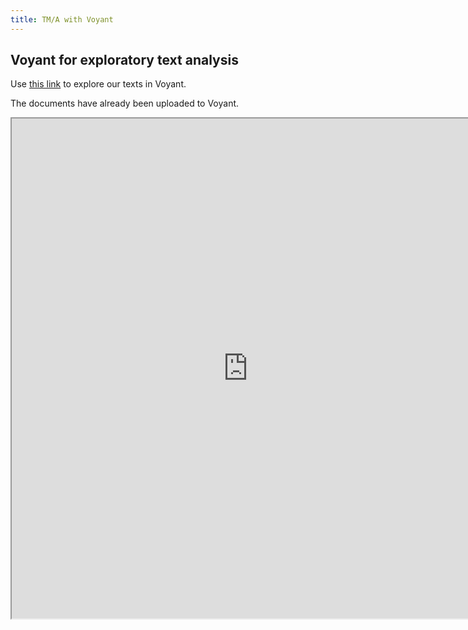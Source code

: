 ```yaml
---
title: TM/A with Voyant
---
```


## Voyant for exploratory text analysis

Use [this link](https://voyant-tools.org/?corpus=2faa85da404d062a74f55b0103fe74b3) to explore our texts in Voyant. 

The documents have already been uploaded to Voyant.

<div>
  <iframe 
      title="Voyant for exploratory text analysis"
      width="150%"
      height="800px"
      src="https://voyant-tools.org/?corpus=2faa85da404d062a74f55b0103fe74b3">
  </iframe>
</div>
